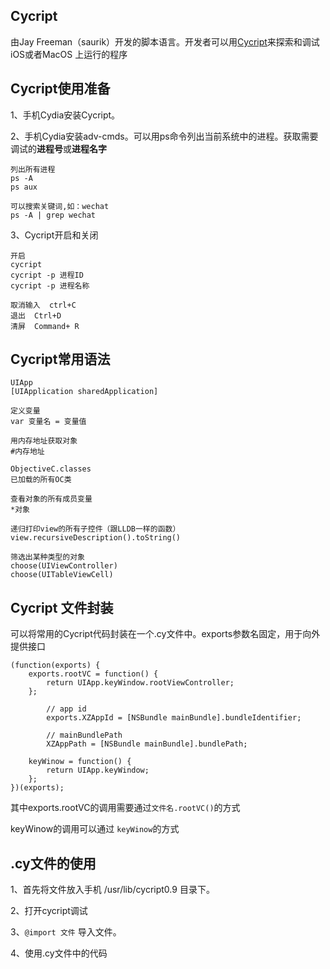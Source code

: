 ## Cycript

由Jay Freeman（saurik）开发的脚本语言。开发者可以用[Cycript](http://www.cycript.org/)来探索和调试iOS或者MacOS 上运行的程序

## Cycript使用准备

1、手机Cydia安装Cycript。

2、手机Cydia安装adv-cmds。可以用ps命令列出当前系统中的进程。获取需要调试的**进程号**或**进程名字**

```
列出所有进程
ps -A
ps aux

可以搜索关键词,如：wechat
ps -A | grep wechat
```

3、Cycript开启和关闭

```
开启
cycript 
cycript -p 进程ID
cycript -p 进程名称

取消输入  ctrl+C
退出  Ctrl+D
清屏  Command+ R
```

## Cycript常用语法

```
UIApp
[UIApplication sharedApplication]

定义变量
var 变量名 = 变量值

用内存地址获取对象
#内存地址

ObjectiveC.classes
已加载的所有OC类

查看对象的所有成员变量
*对象

递归打印view的所有子控件（跟LLDB一样的函数）
view.recursiveDescription().toString()

筛选出某种类型的对象
choose(UIViewController)
choose(UITableViewCell)

```

## Cycript 文件封装

可以将常用的Cycript代码封装在一个.cy文件中。exports参数名固定，用于向外提供接口

```
(function(exports) {
    exports.rootVC = function() {
        return UIApp.keyWindow.rootViewController;
    };

		// app id
		exports.XZAppId = [NSBundle mainBundle].bundleIdentifier;

		// mainBundlePath
		XZAppPath = [NSBundle mainBundle].bundlePath;
  
  	keyWinow = function() {
        return UIApp.keyWindow;
    };
})(exports);
```

其中exports.rootVC的调用需要通过`文件名.rootVC()`的方式

keyWinow的调用可以通过 `keyWinow`的方式

## .cy文件的使用

1、首先将文件放入手机 /usr/lib/cycript0.9 目录下。

2、打开cycript调试

3、`@import 文件` 导入文件。

4、使用.cy文件中的代码







